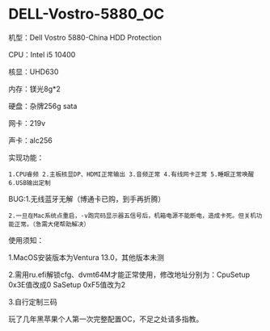 # DELL-Vostro-5880_OC
机型：Dell Vostro 5880-China HDD Protection

CPU：Intel i5 10400

核显：UHD630

内存：镁光8g*2

硬盘：杂牌256g sata

网卡：219v

声卡：alc256

实现功能：

    1.CPU睿频 2.主板核显DP、HDMI正常输出 3.音频正常 4.有线网卡正常 5.睡眠正常唤醒 6.USB输出定制

BUG:1.无线蓝牙无解（博通卡已购，到手再折腾）
    
    2.一旦在Mac系统点重启，-v跑完码显示器五信号后，机箱电源不能断电，造成卡死。但关机功能正常。（急需大佬帮助解决）
使用须知：

1.MacOS安装版本为Ventura 13.0，其他版本未测

2.需用ru.efi解锁cfg、dvmt64M才能正常使用，修改地址分别为：CpuSetup 0x3E值改成0 SaSetup 0xF5值改为2

3.自行定制三码

玩了几年黑苹果个人第一次完整配置OC，不足之处请多指教。
